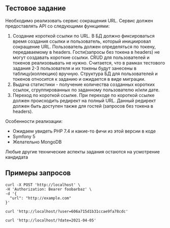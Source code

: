 ## Тестовое задание


Необходимо реализовать сервис сокращения URL. Сервис должен предоставлять API со следующими функциями:
1. Создание короткой ссылки по URL. В БД должно фиксироваться время создания ссылки и пользователь, который инициировал сокращение URL. Пользователь должен определяться по токену, передаваемому в headers. Гости(запросы без токена в headers) не могут создавать короткие ссылки. CRUD для пользователей и токенов реализовывать не нужно. Считается, что в рамках тестового задания 2-3 пользователя и их токены будут занесены в таблицу(коллекцию) вручную. Структура БД для пользователей и токенов относится к заданию и ожидается в виде миграции.
2. Выдача статистики - получение количества созданных коротких ссылок, сгруппированных по заданному пользователю и/или дате.
3. Переход по короткой ссылке. При переходе по короткой ссылке должен происходить редирект на полный URL. Данный редирект должен быть доступен также для гостей (запросов без токена в headers).
   
Особенности реализации:
- Ожидаем увидеть PHP 7.4 и какие-то фичи из этой версии в коде 
- Symfony 5
- Желательно MongoDB
  
Любые другие технические аспекты задания остаются на усмотрение кандидата


## Примеры запросов

```shell
curl -X POST 'http://localhost' \
-H 'Authorization: Bearer foobarbaz' \
-d '{
  "url": "http://example.com"
}'
```

```shell
curl 'http://localhost/?user=606a715d1b31ccae9fa78cdc'
```

```shell
curl 'http://localhost/?date=2021-04-05'
```

